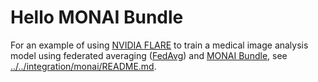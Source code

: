 # Hello MONAI Bundle

For an example of using [NVIDIA FLARE](https://nvflare.readthedocs.io/en/2.2/index.html) to train a medical image analysis model using federated averaging ([FedAvg]([FedAvg](https://arxiv.org/abs/1602.05629))) and [MONAI Bundle](https://docs.monai.io/en/latest/mb_specification.html), see [../../integration/monai/README.md](../../integration/monai/README.md).
